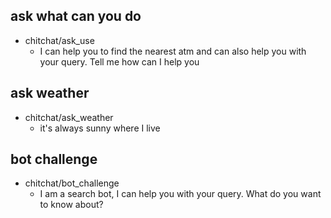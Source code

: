 ## ask what can you do
* chitchat/ask_use
    - I can help you to find the nearest atm and can also help you with your query. Tell me how can I help you

## ask weather
* chitchat/ask_weather
    - it's always sunny where I live

## bot challenge
* chitchat/bot_challenge
    - I am a search bot, I can help you with your query. What do you want to know about?
